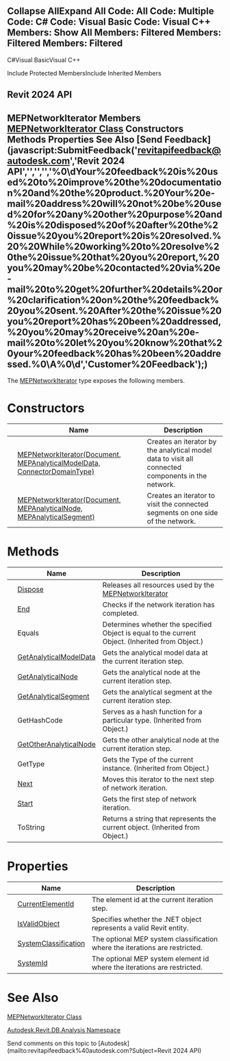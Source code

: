 ﻿

Collapse AllExpand All Code: All Code: Multiple Code: C# Code: Visual Basic Code: Visual C++  Members: Show All Members: Filtered Members: Filtered Members: Filtered   
---  
  
C#Visual BasicVisual C++

Include Protected MembersInclude Inherited Members

Revit 2024 API  
---  
MEPNetworkIterator Members  
[MEPNetworkIterator Class](ef919819-8e7e-7729-5994-096e56dfe420.md) Constructors Methods Properties See Also [Send Feedback](javascript:SubmitFeedback\('revitapifeedback@autodesk.com','Revit 2024 API','','','','%0\\dYour%20feedback%20is%20used%20to%20improve%20the%20documentation%20and%20the%20product.%20Your%20e-mail%20address%20will%20not%20be%20used%20for%20any%20other%20purpose%20and%20is%20disposed%20of%20after%20the%20issue%20you%20report%20is%20resolved.%20%20While%20working%20to%20resolve%20the%20issue%20that%20you%20report,%20you%20may%20be%20contacted%20via%20e-mail%20to%20get%20further%20details%20or%20clarification%20on%20the%20feedback%20you%20sent.%20After%20the%20issue%20you%20report%20has%20been%20addressed,%20you%20may%20receive%20an%20e-mail%20to%20let%20you%20know%20that%20your%20feedback%20has%20been%20addressed.%0\\A%0\\d','Customer%20Feedback'\);)  
---  
  
The [MEPNetworkIterator](ef919819-8e7e-7729-5994-096e56dfe420.md) type exposes the following members.

# Constructors

|  | Name | Description |
| --- | --- | --- |
|  | [MEPNetworkIterator(Document, MEPAnalyticalModelData, ConnectorDomainType)](c8c0e997-f48a-1f91-0a5d-98406dafa82c.md) | Creates an iterator by the analytical model data to visit all connected components in the network. |
|  | [MEPNetworkIterator(Document, MEPAnalyticalNode, MEPAnalyticalSegment)](94e6cf86-97ed-5111-2804-d35773206c5f.md) | Creates an iterator to visit the connected segments on one side of the network. |
  
# Methods

|  | Name | Description |
| --- | --- | --- |
|  | [Dispose](ac49907d-059e-da05-be6b-1ac0d2d76c02.md) | Releases all resources used by the [MEPNetworkIterator](ef919819-8e7e-7729-5994-096e56dfe420.md) |
|  | [End](fe010c03-172a-180d-6015-f412e2e390c9.md) | Checks if the network iteration has completed. |
|  | Equals | Determines whether the specified Object is equal to the current Object. (Inherited from Object.) |
|  | [GetAnalyticalModelData](4c492289-beea-37b3-77c6-d27a5b389c6c.md) | Gets the analytical model data at the current iteration step. |
|  | [GetAnalyticalNode](17b6fe15-2ebd-9f43-bc97-7b5948f9f4a3.md) | Gets the analytical node at the current iteration step. |
|  | [GetAnalyticalSegment](a36b0175-dd17-c1b0-99ea-542c476e832f.md) | Gets the analytical segment at the current iteration step. |
|  | GetHashCode | Serves as a hash function for a particular type.  (Inherited from Object.) |
|  | [GetOtherAnalyticalNode](7124c822-5a6b-eb5d-3db0-20ff041f39e5.md) | Gets the other analytical node at the current iteration step. |
|  | GetType | Gets the Type of the current instance. (Inherited from Object.) |
|  | [Next](6441aee0-7463-057a-4442-8291b63c75ce.md) | Moves this iterator to the next step of network iteration. |
|  | [Start](35f6219c-2d2d-0f5c-6b76-bc9d625d8867.md) | Gets the first step of network iteration. |
|  | ToString | Returns a string that represents the current object. (Inherited from Object.) |
  
# Properties

|  | Name | Description |
| --- | --- | --- |
|  | [CurrentElementId](995fbf58-5361-67e4-34d7-c4e47b5b56df.md) | The element id at the current iteration step. |
|  | [IsValidObject](ce3a6821-b5cc-8672-2d22-0c797b61ce75.md) | Specifies whether the .NET object represents a valid Revit entity. |
|  | [SystemClassification](e6b96541-3543-44e6-753c-1f17e34fe341.md) | The optional MEP system classification where the iterations are restricted. |
|  | [SystemId](a0c47cb7-40de-abb3-421f-d122281328cb.md) | The optional MEP system element id where the iterations are restricted. |
  
# See Also

[MEPNetworkIterator Class](ef919819-8e7e-7729-5994-096e56dfe420.md)

[Autodesk.Revit.DB.Analysis Namespace](958e2e12-587d-f188-5d7b-f13d7dbfdf48.md)

Send comments on this topic to [Autodesk](mailto:revitapifeedback%40autodesk.com?Subject=Revit 2024 API)